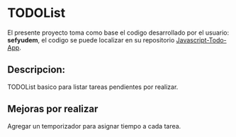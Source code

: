 # TODOList

El presente proyecto toma como base el codigo desarrollado por el usuario: **sefyudem**, 
el codigo se puede localizar en su repositorio [Javascript-Todo-App](https://github.com/sefyudem/Javascript-Todo-App).

## Descripcion:
TODOList basico para listar tareas pendientes por realizar.

## Mejoras por realizar
Agregar un temporizador para asignar tiempo a cada tarea.

